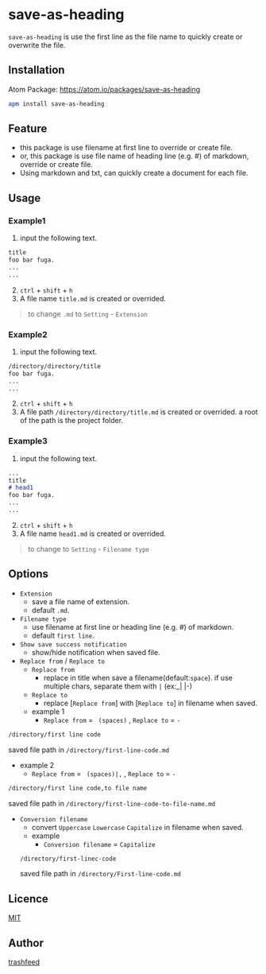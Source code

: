 # save-as-heading
`save-as-heading` is use the first line as the file name to quickly create or overwrite the file.

## Installation

Atom Package: https://atom.io/packages/save-as-heading

```bash
apm install save-as-heading
```

## Feature
- this package is use filename at first line to override or create file.
- or, this package is  use file name of heading line (e.g. #) of markdown, override or create file.
- Using markdown and txt, can quickly create a document for each file.

## Usage
### Example1
1. input the following text.
``` txt
title
foo bar fuga.
...
...
```
2. `ctrl` + `shift` + `h`
3. A file name `title.md` is created or overrided.
> to change `.md` to `Setting` - `Extension`

### Example2
1. input the following text.
```txt
/directory/directory/title
foo bar fuga.
...
...
```
2. `ctrl` + `shift` + `h`
3. A file path `/directory/directory/title.md` is created or overrided. a root of the path is the project folder.


### Example3
1. input the following text.
``` markdown
...
title
# head1
foo bar fuga.
...
...
```
2. `ctrl` + `shift` + `h`
3. A file name `head1.md` is created or overrided.
> to change to `Setting` - `Filename type`


## Options
- `Extension`
  - save a file name of extension.
  - default `.md`.
- `Filename type`
  - use filename at first line or heading line (e.g. #) of markdown.
  - default `first line`.
- `Show save success notification`
  - show/hide notification when saved file.
- `Replace from` / `Replace to`
  - `Replace from`
    - replace in title when save a filename(default:`space`). if use multiple chars, separate them with `|` (ex:_| |-)
  - `Replace to`
    - replace [`Replace from`] with [`Replace to`] in filename when saved.   
  - example 1
    - `Replace from` = ` (spaces)` , `Replace to` = `-`
```txt
/directory/first line code
```
saved file path in `/directory/first-line-code.md`
  - example 2
    - `Replace from` = ` (spaces)|,` , `Replace to` = `-`
  ```txt
  /directory/first line code,to file name
  ```
  saved file path in `/directory/first-line-code-to-file-name.md`
- `Conversion filename`
  - convert `Uppercase` `Lowercase` `Capitalize` in filename when saved.
  - example
    - `Conversion filename` = `Capitalize`
  ```txt
  /directory/first-linec-code
  ```
  saved file path in `/directory/First-line-code.md`

## Licence
[MIT](https://raw.githubusercontent.com/trashfeed/save-as-heading/master/LICENSE.md)

## Author
[trashfeed](https://github.com/trashfeed)
